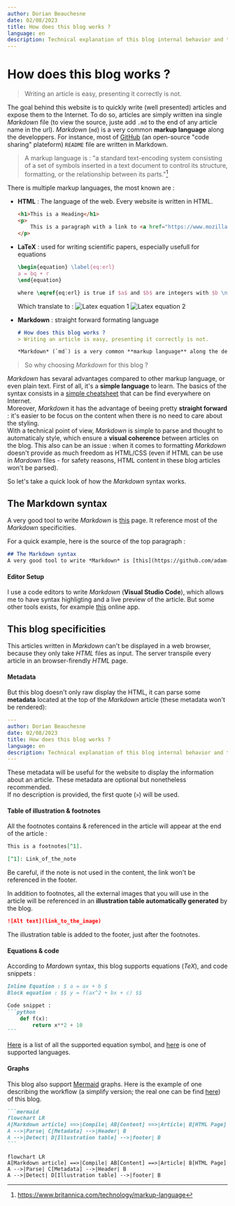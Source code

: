 ```yaml
---
author: Dorian Beauchesne
date: 02/08/2023
title: How does this blog works ?
language: en
description: Technical explanation of this blog internal behavior and tutorial of writting an artical in Markdown
---
```


# How does this blog works ?
> Writing an article is easy, presenting it correctly is not.

The goal behind this website is to quickly write (well presented) articles and expose them to the Internet.
To do so, articles are simply written ina single *Markdown* file (to view the source, juste add `.md` to the end of any article name in the url). 
*Markdown* (`md`) is a very common **markup language** along the developpers. For instance, most of [GitHub](https://github.com) (an open-source "code sharing" plateform) `README` file are written in Markdown.  

> A markup language is : "a standard text-encoding system consisting of a set of symbols inserted in a text document to control its structure, formatting, or the relationship between its parts."[^1]

There is multiple markup languages, the most known are : 
 - **HTML** : The language of the web. Every website is written in HTML.
    ```html 
    <h1>This is a Heading</h1>
    <p>
        This is a paragraph with a link to <a href="https://www.mozilla.org/fr/">Mozilla</a>.
    </p>
    ```

 - **LaTeX** : used for writing scientific papers, especially usefull for equations
    ```latex
    \begin{equation} \label{eq:erl}
    a = bq + r
    \end{equation}

    where \eqref{eq:erl} is true if $a$ and $b$ are integers with $b \neq c$
    ```
    Which translate to : 
    ![Latex equation 1](https://wikimedia.org/api/rest_v1/media/math/render/svg/a2924f651b5f6459f4831597c2221852e3a16ac1)
    ![Latex equation 2](https://wikimedia.org/api/rest_v1/media/math/render/svg/62fedd1ff5db7186684ec96deffb536d43aa157d)

- **Markdown** : straight forward formating language
    ```md
    # How does this blog works ?
    > Writing an article is easy, presenting it correctly is not.

    *Markdown* (`md`) is a very common **markup language** along the developpers : most of [GitHub](https://github.com) `README` file are written in Markdown.
    ```

> So why choosing *Markdown* for this blog ?  

*Markdown* has sevaral advantages compared to other markup language, or even plain text. 
First of all, it's a **simple language** to learn. The basics of the syntax consists in a [simple cheatsheet](https://github.com/adam-p/markdown-here/wiki/Markdown-Cheatsheet) that can be find everywhere on Internet.   
Moreover, *Markdown* it has the advantage of beeing pretty **straight forward** : it's easier to be focus on the content when there is no need to care about the styling.  
With a technical point of view, *Markdown* is simple to parse and thought to automaticaly style, which ensure a **visual coherence** between articles on the blog. This also can be an issue : when it comes to formatting *Markdown* doesn't provide as much freedom as HTML/CSS (even if HTML can be use in *Mardown* files - for safety reasons, HTML content in these blog articles won't be parsed). 

So let's take a quick look of how the *Markdown* syntax works.

## The Markdown syntax 
A very good tool to write *Markdown* is [this](https://github.com/adam-p/markdown-here/wiki/Markdown-Cheatsheet) page. It reference most of the *Markdown* specificities.  

For a quick example, here is the source of the top paragraph : 
```md
## The Markdown syntax 
A very good tool to write *Markdown* is [this](https://github.com/adam-p/markdown-here/wiki/Markdown-Cheatsheet) page. It reference most of the *Markdown* specificities.  
```

#### Editor Setup
I use a code editors to write *Markdown* (**Visual Studio Code**), which allows me to have syntax highligting and a live preview of the article. But some other tools exists, for example [this](https://stackedit.io/app)  online app.

## This blog specificities
This articles written in *Markdown* can't be displayed in a web browser, because they only take *HTML* files as input. The server transpile every article in an browser-firendly *HTML* page.  

#### Metadata
But this blog doesn't only raw display the HTML, it can parse some **metadata** located at the top of the *Markdown* article (these metadata won't be rendered):
```yaml
---
author: Dorian Beauchesne
date: 02/08/2023
title: How does this blog works ?
language: en
description: Technical explanation of this blog internal behavior and tutorial of writting an artical in Markdown
---
```
These metadata will be useful for the website to display the information about an article. These metadata are optional but nonetheless recommended.  
If no description is provided, the first quote (`>`) will be used.

#### Table of illustration & footnotes
All the footnotes contains & referenced in the article will appear at the end of the article : 
```md
This is a footnotes[^1].

[^1]: Link_of_the_note
```
Be careful, if the note is not used in the content, the link won't be referenced in the footer.

In addition to footnotes, all the external images that you will use in the article will be referenced in an **illustration table automatically generated** by the blog. 
```md
![Alt text](link_to_the_image)
```
 The illustration table is added to the footer, just after the footnotes.  

#### Equations & code
According to *Mardown* syntax, this blog supports equations (*TeX*), and code snippets : 
~~~md
Inline Equation : $ a = ax + b $
Block equation : $$ y = f(ax^2 + bx + c) $$

Code snippet : 
```python
    def f(x):
        return x**2 + 10
```
~~~
[Here](https://katex.org/docs/supported) is a list of all the supported equation symbol, and [here](https://github.com/jincheng9/markdown_supported_languages) is one of supported languages.


#### Graphs
This blog also support [Mermaid](https://mermaid.js.org/) graphs. Here is the example of one describing the workflow (a simplify version; the real one can be find [here](https://github.com/d0rianb/blogd/blob/master/README.md)) of this blog.

~~~md
```mermaid
flowchart LR
A[Markdown article] ==>|Compile| AB[Content] ==>|Article| B[HTML Page]
A -->|Parse| C[Metadata] -->|Header| B
A -->|Detect| D[Illustration table] -->|footer| B
```
~~~

```mermaid
flowchart LR
A[Markdown article] ==>|Compile| AB[Content] ==>|Article| B[HTML Page]
A -->|Parse| C[Metadata] -->|Header| B
A -->|Detect| D[Illustration table] -->|footer| B
```


[^1]: https://www.britannica.com/technology/markup-language